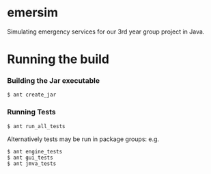 # emersim
Simulating emergency services for our 3rd year group project in Java.

# Running the build
### Building the Jar executable
```shell
$ ant create_jar
```

### Running Tests
```shell
$ ant run_all_tests
```

Alternatively tests may be run in package groups:
e.g.
```shell
$ ant engine_tests
$ ant gui_tests
$ ant jmva_tests
```

